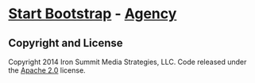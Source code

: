 # [Start Bootstrap](http://startbootstrap.com/) - [Agency](http://startbootstrap.com/template-overviews/agency/)



## Copyright and License

Copyright 2014 Iron Summit Media Strategies, LLC. Code released under the [Apache 2.0](https://github.com/IronSummitMedia/startbootstrap-agency/blob/gh-pages/LICENSE) license.
